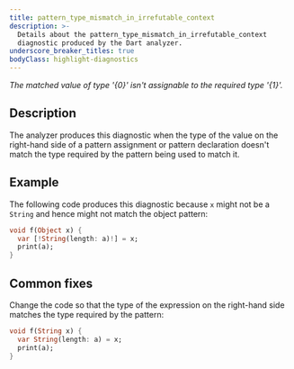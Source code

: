 ```yaml
---
title: pattern_type_mismatch_in_irrefutable_context
description: >-
  Details about the pattern_type_mismatch_in_irrefutable_context
  diagnostic produced by the Dart analyzer.
underscore_breaker_titles: true
bodyClass: highlight-diagnostics
---
```


_The matched value of type '{0}' isn't assignable to the required type '{1}'._

## Description

The analyzer produces this diagnostic when the type of the value on the
right-hand side of a pattern assignment or pattern declaration doesn't
match the type required by the pattern being used to match it.

## Example

The following code produces this diagnostic because `x` might not be a
`String` and hence might not match the object pattern:

```dart
void f(Object x) {
  var [!String(length: a)!] = x;
  print(a);
}
```

## Common fixes

Change the code so that the type of the expression on the right-hand side
matches the type required by the pattern:

```dart
void f(String x) {
  var String(length: a) = x;
  print(a);
}
```
